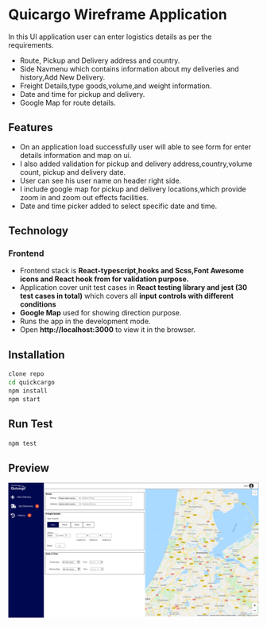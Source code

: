 # Quicargo Wireframe Application

In this UI application user can enter logistics details as per the requirements.

- Route, Pickup and Delivery address and country.
- Side Navmenu which contains information about my deliveries and history,Add New Delivery.
- Freight Details,type goods,volume,and weight information.
- Date and time for pickup and delivery.
- Google Map for route details.

## Features

- On an application load successfully user will able to see form for enter details information and map on ui.
- I also added validation for pickup and delivery address,country,volume count, pickup and delivery date.
- User can see his user name on header right side.
- I include google map for pickup and delivery locations,which provide zoom in and zoom out effects facilities.
- Date and time picker added to select specific date and time.

## Technology

### Frontend

- Frontend stack is **React-typescript,hooks and Scss,Font Awesome icons and React hook from for validation purpose.**
- Application cover unit test cases in **React testing library and jest (30 test cases in total)** which covers all **input controls with different conditions**
- **Google Map** used for showing direction purpose.
- Runs the app in the development mode.
- Open **http://localhost:3000** to view it in the browser.

## Installation

```sh
clone repo
cd quickcargo
npm install
npm start
```

## Run Test

```sh
npm test
```

## Preview

![Demo](image/demo.png?raw=true 'Title')
